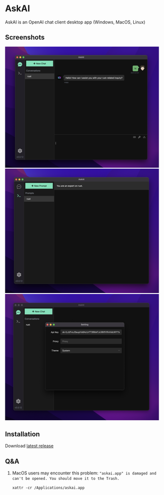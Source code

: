 # AskAI

AskAI is an OpenAI chat client desktop app (Windows, MacOS, Linux)

## Screenshots

![](./assets/dark.png)
![](./assets/prompt.png)
![](./assets/setting.png)

## Installation

Download [latest release](https://github.com/lisiur/askai/releases)

## Q&A
1.  MacOS users may encounter this problem: `"askai.app" is damaged and can't be opened. You should move it to the Trash.`

    ```shell
    xattr -cr /Applications/askai.app
    ```
